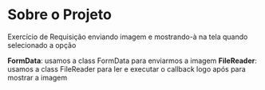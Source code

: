 # Sobre o Projeto

Exercício de Requisição enviando imagem e mostrando-à na tela quando selecionado a opção

**FormData**: usamos a class FormData para enviarmos a imagem
**FileReader**: usamos a class FileReader para ler e executar o callback logo após para mostrar a imagem
